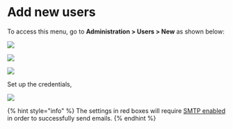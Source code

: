 # Add new users

To access this menu, go to **Administration > Users > New** as shown below:

![](<../../../../.gitbook/assets/2021-11-20\_23-29-48 (1) (1) (1) (1) (11) (5).png>)

![](../../../../.gitbook/assets/2021-11-28\_02-33-07.png)

![](../../../../.gitbook/assets/2021-11-28\_02-59-33.png)

Set up the credentials,

![](../../../../.gitbook/assets/2021-11-28\_03-04-58.png)

{% hint style="info" %}
The settings in red boxes will require [SMTP enabled](https://docs.rocket.chat/guides/administration/settings/email/setup#set-up-your-credentials) in order to successfully send emails.
{% endhint %}

